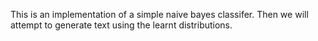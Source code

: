 This is an implementation of a simple naive bayes classifer. Then we will attempt to generate text using the learnt distributions.